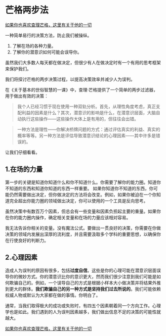 # 芒格两步法

[如果你也喜欢查理芒格，这里有关于他的一切](https://ayaseeri.gitbook.io/charlie-munger/)


一种简单易行的决策方法，防止我们被操纵。

1. 了解在场的各种力量。
2. 了解你的潜意识如何可能会误导你。

虽然我们大多数人每天都在做决定，但很少有人在做决定时有一个有用的思考框架来保护我们。

我们将探讨芒格的两步决策过程，以提高决策效率并减少人为误判。

在《关于基本的世俗智慧的一课》中，查理·芒格提供了一个简单的两步过滤器，用于做出有效的决策：

> 我个人已经习惯于现在使用一种双轨分析。首先，从理性角度考虑，真正支配利益的因素是什么？其次，潜意识的影响是什么，在潜意识层面，大脑自动执行这些操作——这些操作大体上是有用的，但往往会出错。

> 一种方法是理性——你解决桥牌问题的方式：通过评估真实的利益、真实的概率等等。另一种方法是评估导致潜意识结论的心理因素——其中许多是错误的。

让我们仔细看看。

## 1.在场的力量

第一步的关键是知道你知道什么和你不知道什么。你需要了解你的能力圈。知道你不知道的东西和知道你知道的东西一样重要。
如果你知道你不知道的东西，你可能仍然需要做出决定，但你做决定的方法将会改变。例如，如果你被迫在一个你知道完全超出你能力圈的领域做出决定，你可以使用的一个工具是反向思考。

虽然决策中有数百万个因素，但总会有一些变量和因素负担起主要的重量。如果你在你的能力圈内操作，确定相关变量和在场的力量应该相对容易。

我无法告诉你相关的变量。没有魔法公式。要做出一贯良好的决策，你需要在你做决策的领域内发展出深厚的流利度，并且需要汲取多个学科的重要思想，以确保你在行使良好的判断力。

## 2.心理因素

造成人为误判的原因有很多，包括**过度自信**。这些是你的心理可能在潜意识层面误导你的微妙方式。你的潜意识比你的意识更大，然而我们很少注意到我们可能是如何欺骗自己的。例如，一个误导自己的方式是根据小样本大小做决策并将结果外推到更大的群体。**我们欺骗自己的另一种方式是坚持我们过去所说的**。我们可能依赖权威人物或默认为大家都在做的事情。你明白了。

通常，当我们取得极大的成功或失败时，有四五个因素朝着同一个方向工作。心理学也是如此。我们遇到的人为误判因素越多，我们做出信息不足的决策的可能性就越大。

[如果你也喜欢查理芒格，这里有关于他的一切](https://ayaseeri.gitbook.io/charlie-munger/)
